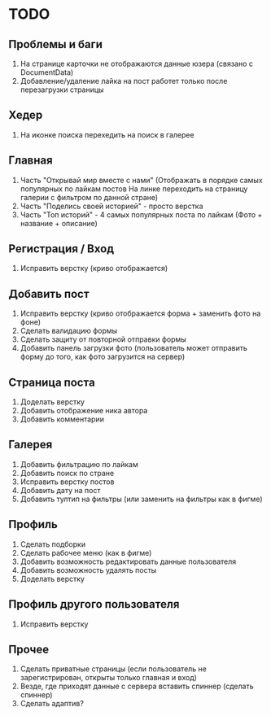 # TODO

## Проблемы и баги
1. На странице карточки не отображаются данные юзера (связано с DocumentData)
2. Добавление/удаление лайка на пост работет только после перезагрузки страницы

## Хедер
1. На иконке поиска перехедить на поиск в галерее

## Главная
1. Часть "Открывай мир вместе с нами" (Отображать в порядке самых популярных по лайкам постов
На линке переходить на страницу галерии с фильтром по данной стране)
3. Часть "Поделись своей историей" - просто верстка
4. Часть "Топ историй" - 4 самых популярных поста по лайкам (Фото + название + описание)

## Регистрация / Вход
1. Исправить верстку (криво отображается)

## Добавить пост
1. Исправить верстку (криво отображается форма + заменить фото на фоне)
2. Сделать валидацию формы
3. Сделать защиту от повторной отправки формы
4. Добавить панель загрузки фото (пользователь может отправить форму до того, как фото загрузится на сервер)

## Страница поста
1. Доделать верстку
2. Добавить отображение ника автора
3. Добавить комментарии

## Галерея
1. Добавить фильтрацию по лайкам
2. Добавить поиск по стране
3. Исправить верстку постов
4. Добавить дату на пост
5. Добавить тултип на фильтры (или заменить на фильтры как в фигме)

## Профиль
1. Cделать подборки
2. Cделать рабочее меню (как в фигме)
3. Добавить возможность редактировать данные пользователя
4. Добавить возможность удалять посты 
5. Доделать верстку

## Профиль другого пользователя 
1. Исправить верстку

## Прочее
1. Сделать приватные страницы (если пользователь не зарегистрирован, открыты только главная и вход)
2. Везде, где приходят данные с сервера вставить спиннер (сделать спиннер)
3. Сделать адаптив?




